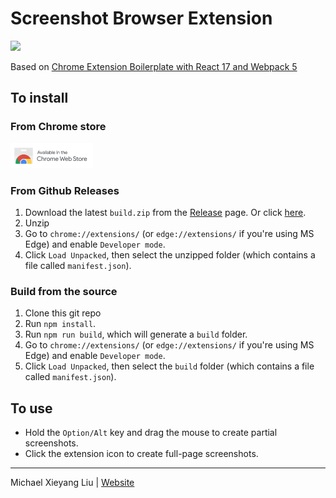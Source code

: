# Screenshot Browser Extension

[<img src="src/assets/img/icon-128.png" height="40"/>](https://chrome.google.com/webstore/detail/screenshot-extension/hmkbkbpdnembpeadgpcmjekihjmckdjh)

Based on [Chrome Extension Boilerplate with React 17 and Webpack 5](https://github.com/lxieyang/chrome-extension-boilerplate-react)

## To install

### From Chrome store

[<img src="preview/chrome-web-store-img.png" height="40"/>](https://chrome.google.com/webstore/detail/screenshot-extension/hmkbkbpdnembpeadgpcmjekihjmckdjh)

### From Github Releases

1. Download the latest `build.zip` from the [Release](https://github.com/lxieyang/screenshot-extension/releases) page. Or click [here](https://github.com/lxieyang/screenshot-extension/releases/download/v0.0.1/build.zip).
2. Unzip
3. Go to `chrome://extensions/` (or `edge://extensions/` if you're using MS Edge) and enable `Developer mode`.
4. Click `Load Unpacked`, then select the unzipped folder (which contains a file called `manifest.json`).

### Build from the source

1. Clone this git repo
2. Run `npm install`.
3. Run `npm run build`, which will generate a `build` folder.
4. Go to `chrome://extensions/` (or `edge://extensions/` if you're using MS Edge) and enable `Developer mode`.
5. Click `Load Unpacked`, then select the `build` folder (which contains a file called `manifest.json`).

## To use

- Hold the `Option/Alt` key and drag the mouse to create partial screenshots.
- Click the extension icon to create full-page screenshots.

---

Michael Xieyang Liu | [Website](https://lxieyang.github.io)
